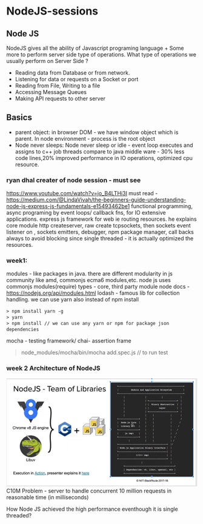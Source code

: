 # NodeJS-sessions
## Node JS 
NodeJS gives all the ability of Javascript programing language + Some more to perform server side type of operations. 
What type of operations we usually perform on Server Side ? 
- Reading data from Database or from network.
- Listening for data or requests on a Socket or port
- Reading from File, Writing to a file
- Accessing Message Queues
- Making API requests to other server

## Basics
- parent object:
in browser DOM - we have window object which is parent.
In node environment - process is the root object
- Node never sleeps:
Node never sleep or idle - event loop executes and assigns to c++ job threads
compare to java middle ware - 30% less code lines,20% improved performance in IO operations, optimized cpu resource. 
### ryan dhal creater of node session - must see 
https://www.youtube.com/watch?v=jo_B4LTHi3I
must read - https://medium.com/@LindaVivah/the-beginners-guide-understanding-node-js-express-js-fundamentals-e15493462be1 
functional programming, async programing by event loops/ callback fns, for IO extensive applications.
express js framework for web ie routing resources.
he explains core module http createserver, raw create tcpsockets, then sockets event listener on , sockets emitters, debugger, npm package manager, call backs always to avoid blocking since single threaded - it is actually optimized the resources.  

### week1:
modules  - like packages in java. there are different modularity in js community like amd, commonjs ecma6 modules,etc. node js uses commonjs modules(require)
types - core, third party
module node docs - https://nodejs.org/api/modules.html
lodash - famous lib for collection handling.
we can use yarn also instead of npm install
```
> npm install yarn -g
> yarn
> npm install // we can use any yarn or npm for package json dependencies 
```
mocha - testing framework/ chai- assertion frame
>node_modules/mocha/bin/mocha add.spec.js // to run test

### week 2 Architecture of NodeJS
![Alt text](./pics/node-architecture.JPG "JS+some libraries")
C10M Problem - server to handle concurrent 10 million requests in reasonable time (in milliseconds)

How Node JS achieved the high performance eventhough it is single threaded?


